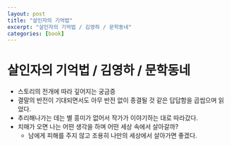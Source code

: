 ```yaml
---
layout: post
title: "살인자의 기억법"
excerpt: "살인자의 기억법 / 김영하 / 문학동네"
categories: [book]
---
```


# 살인자의 기억법 / 김영하 / 문학동네

- 스토리의 전개에 따라 깊어지는 궁금증
- 결말의 반전이 기대되면서도 아무 반전 없이 종결될 것 같은 답답함을 곱씹으며 읽었다.
- 추리해나가는 데는 별 흥미가 없어서 작가가 이야기하는 대로 따라갔다.
- 치매가 오면 나는 어떤 생각을 하며 어떤 세상 속에서 살아갈까?
     - 남에게 피해를 주지 않고 조용히 나만의 세상에서 살아가면 좋겠다.
